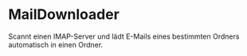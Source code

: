 # MailDownloader
Scannt einen IMAP-Server und lädt E-Mails eines bestimmten Ordners automatisch in einen Ordner.
